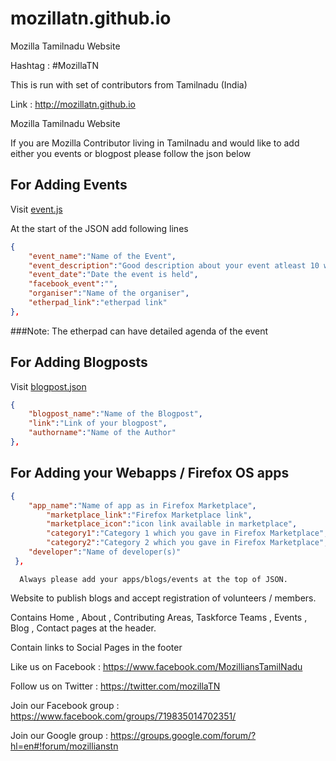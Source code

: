 # mozillatn.github.io

Mozilla Tamilnadu Website

Hashtag : #MozillaTN

This is run with set of contributors from Tamilnadu (India)

Link : http://mozillatn.github.io

Mozilla Tamilnadu Website

If you are Mozilla Contributor living in Tamilnadu and would like to add either you events or blogpost please follow the json below

## For Adding Events
Visit [event.js](https://github.com/MozillaTN/mozillatn.github.io/blob/master/event.json)

At the start of the JSON add following lines
```json
{
	"event_name":"Name of the Event",
	"event_description":"Good description about your event atleast 10 words",
	"event_date":"Date the event is held",
	"facebook_event":"",
	"organiser":"Name of the organiser",
 	"etherpad_link":"etherpad link"
},
```
###Note: The etherpad can have detailed agenda of the event

## For Adding Blogposts
Visit [blogpost.json](https://github.com/MozillaTN/mozillatn.github.io/blob/master/blogpost.json)
```json
{
	"blogpost_name":"Name of the Blogpost",
	"link":"Link of your blogpost",
	"authorname":"Name of the Author"
},
```

## For Adding your Webapps / Firefox OS apps
```json
{
	"app_name":"Name of app as in Firefox Marketplace",
    	"marketplace_link":"Firefox Marketplace link",
    	"marketplace_icon":"icon link available in marketplace",
    	"category1":"Category 1 which you gave in Firefox Marketplace",
     	"category2":"Category 2 which you gave in Firefox Marketplace",
	"developer":"Name of developer(s)"
 },
```
      
      Always please add your apps/blogs/events at the top of JSON.
      
Website to publish blogs and accept registration of volunteers / members.

Contains Home , About , Contributing Areas, Taskforce Teams , Events , Blog , Contact pages at the header.

Contain links to Social Pages in the footer

Like us on Facebook : https://www.facebook.com/MozilliansTamilNadu

Follow us on Twitter : https://twitter.com/mozillaTN

Join our Facebook group : https://www.facebook.com/groups/719835014702351/

Join our Google group : https://groups.google.com/forum/?hl=en#!forum/mozillianstn

